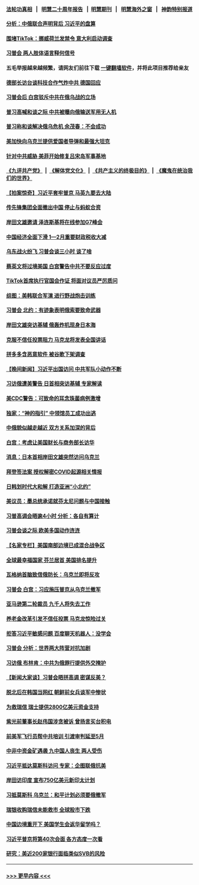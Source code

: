 #### [法轮功真相](https://github.com/gfw-breaker/truth/blob/master/README.md?t=0) &nbsp;&nbsp;|&nbsp;&nbsp; [明慧二十周年报告](https://github.com/gfw-breaker/mh-reports/blob/master/README.md?t=0) &nbsp;&nbsp;|&nbsp;&nbsp;[明慧期刊](https://github.com/gfw-breaker/mh-qikan) &nbsp;&nbsp;|&nbsp;&nbsp; [明慧海外之窗](https://github.com/gfw-breaker/mh-news/blob/master/README.md?t=0) &nbsp;&nbsp;|&nbsp;&nbsp; [神韵特别报道](https://github.com/gfw-breaker/mh-news/blob/master/shenyun.md?t=0)
#### [分析：中俄联合声明背后 习近平的盘算](../pages/nsc418/n13955372.md?t=03221243) 
#### [围堵TikTok：挪威荷兰发禁令 意大利启动调查](../pages/nsc418/n13955387.md?t=03221243) 
#### [习普会 两人肢体语言释何信号](../pages/nsc418/n13955448.md?t=03221243) 
#### 五毛举报越来越频繁，请网友们前往下载 [一键翻墙软件](https://github.com/gfw-breaker/ssr-accounts)，并将此项目推荐给亲友
#### [德部长访台谈科技合作气炸中共 德国回应](../pages/nsc418/n13955412.md?t=03221243) 
#### [习普会后 白宫驳斥中共在俄乌战的立场](../pages/nsc418/n13955353.md?t=03221243) 
#### [普习高喊和谈之际 中共被曝向俄输送军用无人机](../pages/nsc418/n13955315.md?t=03221243) 
#### [普习称和谈解决俄乌危机 余茂春：不会成功](../pages/nsc418/n13955356.md?t=03221243) 
#### [美加快向乌克兰提供爱国者导弹和最强大坦克](../pages/nsc418/n13955323.md?t=03221243) 
#### [针对中共威胁 美菲开始修复吕宋岛军事基地](../pages/nsc418/n13955290.md?t=03221243) 
#### [《九评共产党》](https://github.com/begood0513/9ping.md/blob/master/README.md) &nbsp;|&nbsp; [《解体党文化》](../../../../jtdwh.md/blob/master/README.md)  &nbsp;|&nbsp; [《共产主义的终极目的》](../../../../gczydzjmd.md/blob/master/README.md) &nbsp;|&nbsp; [《魔鬼在统治我们的世界》](../../../../mgztzwmdsj.md/blob/master/README.md) 
#### [【拍案惊奇】习近平套牢普京 马英九要去大陆](../pages/nsc418/n13955310.md?t=03221243) 
#### [传先锋集团全面撤出中国 停止与蚂蚁合资](../pages/nsc418/n13955259.md?t=03221243) 
#### [岸田文雄邀请 泽连斯基将在线参加G7峰会](../pages/nsc418/n13955328.md?t=03221243) 
#### [中国经济全面下滑 1—2月重要财政税收大减](../pages/nsc418/n13955181.md?t=03221243) 
#### [乌东战火纷飞 习普会谈三小时 谈了啥](../pages/nsc418/n13955228.md?t=03221243) 
#### [蔡英文将过境美国 白宫警告中共不要反应过度](../pages/nsc418/n13955292.md?t=03221243) 
#### [TikTok首席执行官国会作证 将面对议员严厉质问](../pages/nsc418/n13955224.md?t=03221243) 
#### [组图：美韩联合军演 进行野战炮击训练](../pages/nsc418/n13955032.md?t=03221243) 
#### [习普会 北约：有迹象表明俄索要致命武器](../pages/nsc418/n13955283.md?t=03221243) 
#### [岸田文雄突访基辅 俄轰炸机现身日本海](../pages/nsc418/n13955206.md?t=03221243) 
#### [克服不信任投票阻力 马克龙将发表全国讲话](../pages/nsc418/n13955097.md?t=03221243) 
#### [拼多多含恶意软件 被谷歌下架调查](../pages/nsc418/n13955053.md?t=03221243) 
#### [【晚间新闻】习近平出国访问 中共军队小动作不断](../pages/nsc418/n13955059.md?t=03221243) 
#### [习访俄遭美警告 日首相突访基辅 专家解读](../pages/nsc418/n13954987.md?t=03221243) 
#### [美CDC警告：可致命的耳念珠菌病例激增](../pages/nsc418/n13955015.md?t=03221243) 
#### [独家：“神的指引” 中领馆员工成功出逃](../pages/nsc418/n13953285.md?t=03221243) 
#### [中俄貌似越走越近 双方关系加深的背后](../pages/nsc418/n13954919.md?t=03221243) 
#### [白宫：考虑让美国财长与商务部长访华](../pages/nsc418/n13954887.md?t=03221243) 
#### [消息：日本首相岸田文雄突然访问乌克兰](../pages/nsc418/n13954736.md?t=03221243) 
#### [拜登签法案 授权解密COVID起源相关情报](../pages/nsc418/n13954813.md?t=03221243) 
#### [日韩划时代大和解 打造亚洲“小北约”](../pages/nsc418/n13955065.md?t=03221243) 
#### [美议员：墨总统承诺就芬太尼问题与中国接触](../pages/nsc418/n13954711.md?t=03221243) 
#### [习普高调会晤逾4小时 分析：各自有算计](../pages/nsc418/n13954594.md?t=03221243) 
#### [习普会谈之际 欧美多国动作连连](../pages/nsc418/n13954654.md?t=03221243) 
#### [【名家专栏】美国南部边境已成混合战争区](../pages/nsc418/n13954465.md?t=03221243) 
#### [全球最幸福国家 芬兰居首 美国排名提升](../pages/nsc418/n13954652.md?t=03221243) 
#### [瓦格纳首脑致信俄防长：乌克兰即将反攻](../pages/nsc418/n13954636.md?t=03221243) 
#### [习普会 白宫：习应施压普京从乌克兰撤军](../pages/nsc418/n13954585.md?t=03221243) 
#### [亚马逊第二轮裁员 九千人将失去工作](../pages/nsc418/n13954617.md?t=03221243) 
#### [养老金改革引发不信任投票 马克龙惊险过关](../pages/nsc418/n13954590.md?t=03221243) 
#### [拒答习近平敏感问题 百度聊天机器人：没学会](../pages/nsc418/n13954605.md?t=03221243) 
#### [习普会 分析：世界两大阵营对抗加剧](../pages/nsc418/n13954620.md?t=03221243) 
#### [习访俄 布林肯：中共为俄罪行提供外交掩护](../pages/nsc418/n13954596.md?t=03221243) 
#### [【新闻大家谈】习普会晤拼高调 密谋反美？](../pages/nsc418/n13954545.md?t=03221243) 
#### [脱北后在韩国当网红 朝鲜前女兵谈军中惨状](../pages/nsc418/n13954391.md?t=03221243) 
#### [为救瑞信 瑞士提供2800亿美元资金支持](../pages/nsc418/n13954589.md?t=03221243) 
#### [紫光前董事长赵伟国涉贪被诉 曾扬言买台积电](../pages/nsc418/n13954387.md?t=03221243) 
#### [前美军飞行员帮中共培训 引渡审判延至5月](../pages/nsc418/n13953898.md?t=03221243) 
#### [中非中资金矿遇袭 九中国人丧生 两人受伤](../pages/nsc418/n13954454.md?t=03221243) 
#### [习近平抵达莫斯科访问 专家：企图联俄抗美](../pages/nsc418/n13954464.md?t=03221243) 
#### [岸田访印度 宣布750亿美元新印太计划](../pages/nsc418/n13954474.md?t=03221243) 
#### [习抵莫斯科 乌克兰：和平计划必须要俄撤军](../pages/nsc418/n13954522.md?t=03221243) 
#### [瑞银收购瑞信未能救市 全球股市下跌](../pages/nsc418/n13954348.md?t=03221243) 
#### [中国边境重开下 美国学生会返华留学吗？](../pages/nsc418/n13954319.md?t=03221243) 
#### [习近平普京将第40次会面 各方态度一次看](../pages/nsc418/n13954023.md?t=03221243) 
#### [研究：美近200家银行面临类似SVB的风险](../pages/nsc418/n13954169.md?t=03221243) 

----
#### [ >>> 更早内容 <<< ](../indexes/nsc418-earlier.md)
